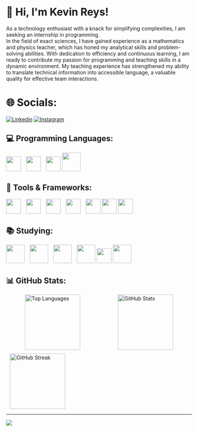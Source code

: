 # 💫 Hi, I'm Kevin Reys!
As a technology enthusiast with a knack for simplifying complexities, I am seeking an internship in programming. <br>
In the field of exact sciences, I have gained experience as a mathematics and physics teacher, which has honed my analytical skills and problem-solving abilities. 
With dedication to efficiency and continuous learning, I am ready to contribute my passion for programming and teaching skills in a dynamic environment. 
My teaching experience has strengthened my ability to translate technical information into accessible language, a valuable quality for effective team interactions.

# 🌐 Socials:
[![Linkedin](https://img.shields.io/badge/LinkedIn-0077B5?style=for-the-badge&logo=linkedin&logoColor=white)](https://www.linkedin.com/in/reyskev/) 
[![Instagram](https://img.shields.io/badge/Instagram-E4405F?style=for-the-badge&logo=instagram&logoColor=white)](https://instagram.com/_reyskevin) 


## 💻 Programming Languages:
<div>
    <img src="https://cdn.jsdelivr.net/gh/devicons/devicon@latest/icons/html5/html5-original.svg" style="display: inline-block; width: 40px; height: 40px; margin-right: 10px;">
    <img src="https://cdn.jsdelivr.net/gh/devicons/devicon@latest/icons/css3/css3-original.svg" style="display: inline-block; width: 40px; height: 40px; margin-right: 10px;">
    <img src="https://cdn.jsdelivr.net/gh/devicons/devicon@latest/icons/javascript/javascript-original.svg" style="display: inline-block; width: 40px; height: 40px;">  
    <img src="https://cdn.jsdelivr.net/gh/devicons/devicon@latest/icons/python/python-original.svg" style="display: inline-block; width: 50px; height: 50px; margin-right: 10px;">           
</div>

## 🔧 Tools & Frameworks:
<div>
  <img src="https://cdn.jsdelivr.net/gh/devicons/devicon@latest/icons/git/git-original.svg" style="display: inline-block; width: 40px; height: 40px; margin-right: 10px;">
  <img src="https://cdn.jsdelivr.net/gh/devicons/devicon@latest/icons/mysql/mysql-original-wordmark.svg" style="display: inline-block; width: 40px; height: 40px; margin-right: 10px;">
  <img src="https://cdn.jsdelivr.net/gh/devicons/devicon@latest/icons/vscode/vscode-original.svg" style="display: inline-block; width: 40px; height: 40px; margin-right: 10px;">
  <img src="https://cdn.jsdelivr.net/gh/devicons/devicon@latest/icons/jetbrains/jetbrains-original.svg" style="display: inline-block; width: 40px; height: 40px; margin-right: 10px;">
  <img src="https://cdn.jsdelivr.net/gh/devicons/devicon@latest/icons/photoshop/photoshop-original.svg" style="display: inline-block; width: 40px; height: 40px;">
  <img src="https://cdn.jsdelivr.net/gh/devicons/devicon@latest/icons/androidstudio/androidstudio-original.svg" style="display: inline-block; width: 40px; height: 40px;">
  <img src="https://cdn.jsdelivr.net/gh/devicons/devicon@latest/icons/firebase/firebase-original.svg" style="display: inline-block; width: 40px; height: 40px;">
  </div>
  
## 📚 Studying:
<div>
   <img src="https://cdn.jsdelivr.net/gh/devicons/devicon@latest/icons/java/java-original-wordmark.svg" style="display: inline-block; width: 50px; height: 50px; margin-right: 10px;">
   <img src="https://cdn.jsdelivr.net/gh/devicons/devicon@latest/icons/linux/linux-original.svg" style="display: inline-block; width: 50px; height: 50px; margin-right: 10px;">
   <img src="https://cdn.jsdelivr.net/gh/devicons/devicon@latest/icons/php/php-original.svg" style="display: inline-block; width: 50px; height: 50px; margin-right: 10px;"> 
   <img src="https://cdn.jsdelivr.net/gh/devicons/devicon@latest/icons/nodejs/nodejs-original-wordmark.svg" style="display: inline-block; width: 50px; height: 50px;">
   <img src="https://cdn.jsdelivr.net/gh/devicons/devicon@latest/icons/cplusplus/cplusplus-original.svg" style="display: inline-block; width: 40px; height: 40px;">
   <img src="https://cdn.jsdelivr.net/gh/devicons/devicon@latest/icons/arduino/arduino-original-wordmark.svg" style="display: inline-block; width: 50px; height: 50px;">
</div>


 ## 📊 GitHub Stats:
<div style="display: flex; justify-content: space-around;">
    <img src="https://github-readme-stats.vercel.app/api/top-langs/?username=KevinReys&theme=dark&hide_border=false&include_all_commits=false&count_private=false&layout=compact" alt="Top Languages" style="height: 150px; width: auto;">
    <img src="https://github-readme-stats.vercel.app/api?username=KevinReys&theme=dark&hide_border=false&include_all_commits=false&count_private=false" alt="GitHub Stats" style="height: 150px; width: auto;">
</div>
 <div style="flex: 1; margin: 10px;"> 
        <img src="https://github-readme-streak-stats.herokuapp.com/?user=KevinReys&theme=dark&hide_border=false" alt="GitHub Streak" style="height: 150px; width: auto;">
    </div>
</div>
          
---
[![](https://visitcount.itsvg.in/api?id=KevinReys&icon=0&color=0)](https://visitcount.itsvg.in)
